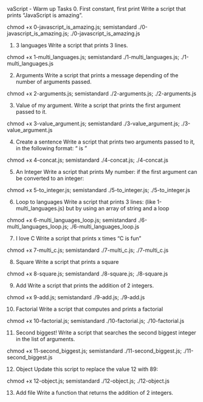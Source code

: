 vaScript - Warm up
Tasks
0. First constant, first print
Write a script that prints “JavaScript is amazing”.

chmod +x 0-javascript_is_amazing.js; semistandard ./0-javascript_is_amazing.js; ./0-javascript_is_amazing.js

1. 3 languages
Write a script that prints 3 lines.

chmod +x 1-multi_languages.js; semistandard ./1-multi_languages.js; ./1-multi_languages.js

2. Arguments
Write a script that prints a message depending of the number of arguments passed.

chmod +x 2-arguments.js; semistandard ./2-arguments.js; ./2-arguments.js

3. Value of my argument.
Write a script that prints the first argument passed to it.

chmod +x 3-value_argument.js; semistandard ./3-value_argument.js; ./3-value_argument.js

4. Create a sentence
Write a script that prints two arguments passed to it, in the following format: “ is ”

chmod +x 4-concat.js; semistandard ./4-concat.js; ./4-concat.js

5. An Integer
Write a script that prints My number: if the first argument can be converted to an integer:

chmod +x 5-to_integer.js; semistandard ./5-to_integer.js; ./5-to_integer.js

6. Loop to languages
Write a script that prints 3 lines: (like 1-multi_languages.js) but by using an array of string and a loop

chmod +x 6-multi_languages_loop.js; semistandard ./6-multi_languages_loop.js; ./6-multi_languages_loop.js

7. I love C
Write a script that prints x times “C is fun”

chmod +x 7-multi_c.js; semistandard ./7-multi_c.js; ./7-multi_c.js

8. Square
Write a script that prints a square

chmod +x 8-square.js; semistandard ./8-square.js; ./8-square.js

9. Add
Write a script that prints the addition of 2 integers.

chmod +x 9-add.js; semistandard ./9-add.js; ./9-add.js

10. Factorial
Write a script that computes and prints a factorial

chmod +x 10-factorial.js; semistandard ./10-factorial.js; ./10-factorial.js

11. Second biggest!
Write a script that searches the second biggest integer in the list of arguments.

chmod +x 11-second_biggest.js; semistandard ./11-second_biggest.js; ./11-second_biggest.js

12. Object
Update this script to replace the value 12 with 89:

chmod +x 12-object.js; semistandard ./12-object.js; ./12-object.js

13. Add file
Write a function that returns the addition of 2 integers.
